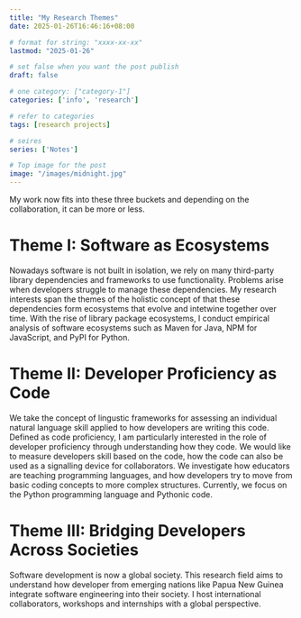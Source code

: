 ```yaml
---
title: "My Research Themes"
date: 2025-01-26T16:46:16+08:00

# format for string: "xxxx-xx-xx"
lastmod: "2025-01-26"

# set false when you want the post publish
draft: false

# one category: ["category-1"] 
categories: ['info', 'research']

# refer to categories
tags: [research projects]

# seires
series: ['Notes']

# Top image for the post
image: "/images/midnight.jpg"
---
```


<!--more-->
My work now fits into these three buckets and depending on the collaboration, it can be more or less. 

# Theme I: Software as Ecosystems
Nowadays software is not built in isolation, we rely on many third-party library dependencies and frameworks to use functionality. Problems arise when developers struggle to manage these dependencies. 
My research interests span the themes of the holistic concept of that these dependencies form ecosystems that evolve and intetwine together over time. With the rise of library package ecosystems, I conduct empirical analysis of software ecosystems such as Maven for Java, NPM for JavaScript, and PyPI for Python. 

# Theme II: Developer Proficiency as Code
We take the concept of lingustic frameworks for assessing an individual natural language skill applied to how developers are writing this code. Defined as code proficiency, I am particularly interested in the role of developer proficiency through understanding how they code. We would like to measure developers skill based on the code, how the code can also be used as a signalling device for collaborators. We investigate how educators are teaching programming languages, and how developers try to move from basic coding concepts to more complex structures. Currently, we focus on the Python programming language and Pythonic code.

# Theme III: Bridging Developers Across Societies
Software development is now a global society. This research field aims to understand how developer from emerging nations like Papua New Guinea integrate software engineering into their society. I host international collaborators, workshops and internships with a global perspective.